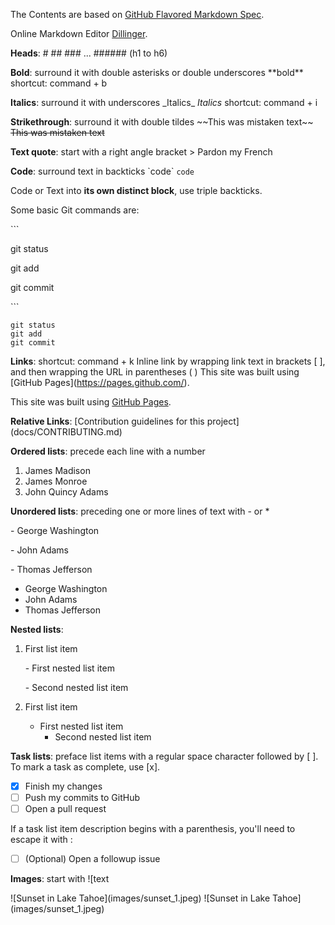 The Contents are based on [GitHub Flavored Markdown Spec](https://github.github.com/gfm/).

Online Markdown Editor [Dillinger](https://dillinger.io/).

**Heads**: # ## ### ... ###### (h1 to h6)

**Bold**: surround it with double asterisks or double underscores \*\*bold\*\*      shortcut: command + b

**Italics**: surround it with underscores \_Italics\_   _Italics_  shortcut: command + i

**Strikethrough**: surround it with double tildes \~\~This was mistaken text\~\~ ~~This was mistaken text~~

**Text quote**: start with a right angle bracket > Pardon my French

**Code**: surround text in backticks \`code\`   `code`

Code or Text into **its own distinct block**, use triple backticks.

Some basic Git commands are:

\`\`\`

git status

git add

git commit

\`\`\`

```
git status
git add
git commit
```

**Links**: shortcut: command + k
Inline link by wrapping link text in brackets [ ], and then wrapping the URL in parentheses ( )
This site was built using \[GitHub Pages\]\(https://pages.github.com/).

This site was built using [GitHub Pages](https://pages.github.com/).

**Relative Links**:
\[Contribution guidelines for this project\]\(docs/CONTRIBUTING.md)



**Ordered lists**: precede each line with a number
1. James Madison
2. James Monroe
3. John Quincy Adams


**Unordered lists**: preceding one or more lines of text with - or *

\- George Washington

\- John Adams

\- Thomas Jefferson

- George Washington
- John Adams
- Thomas Jefferson

**Nested lists**:

1. First list item

   \- First nested list item

      \- Second nested list item

1. First list item
   - First nested list item
     - Second nested list item

**Task lists**: preface list items with a regular space character followed by [ ]. To mark a task as complete, use [x].

- [x] Finish my changes
- [ ] Push my commits to GitHub
- [ ] Open a pull request

If a task list item description begins with a parenthesis, you'll need to escape it with \:

- [ ] \(Optional) Open a followup issue


**Images**: start with ![text

\![Sunset in Lake Tahoe\]\(images/sunset_1.jpeg)
![Sunset in Lake Tahoe\]\(images/sunset_1.jpeg)
